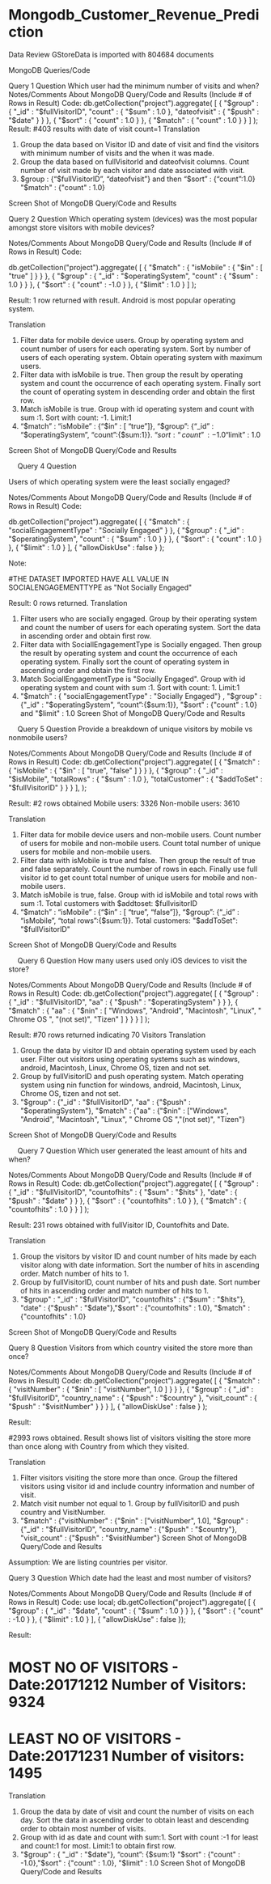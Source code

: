 # Mongodb_Customer_Revenue_Prediction
Data Review
 GStoreData is imported with 804684 documents

MongoDB Queries/Code


Query 1
Question
Which user had the minimum number of visits and when?
Notes/Comments About MongoDB Query/Code and Results (Include # of Rows in Result)
Code:
db.getCollection("project").aggregate(
    [
        { 
            "$group" : {
                "_id" : "$fullVisitorID", 
                "count" : {
                    "$sum" : 1.0
                }, 
                "dateofvisit" : {
                    "$push" : "$date"
                }
            }
        }, 
        { 
            "$sort" : {
                "count" : 1.0
            }
        }, 
        { 
            "$match" : {
                "count" : 1.0
            }
        }
    ]
); 
Result:
#403 results with date of visit count=1
Translation
1)	Group the data based on Visitor ID and date of visit and find the visitors with minimum number of visits and the when it was made.
2)	Group the data based on fullVisitorId and dateofvisit columns. Count number of visit made by each visitor and date associated with visit. 
3)	$group : {“$fullVisitorID”, “dateofvisit”} and then “$sort” : {“count”:1.0}  "$match" : {"count" : 1.0}

Screen Shot of MongoDB Query/Code and Results
 
 
Query 2
Question 
Which operating system (devices) was the most popular amongst store visitors with mobile devices?

Notes/Comments About MongoDB Query/Code and Results (Include # of Rows in Result)
Code:

db.getCollection("project").aggregate(
    [
        { 
            "$match" : {
                "isMobile" : {
                    "$in" : [
                        "true"
                    ]
                }
            }
        }, 
        { 
            "$group" : {
                "_id" : "$operatingSystem", 
                "count" : {
                    "$sum" : 1.0
                }
            }
        }, 
        { 
            "$sort" : {
                "count" : -1.0
            }
        }, 
        { 
            "$limit" : 1.0
        }
    ] 
); 

Result:
1 row returned with result. Android is most popular operating system.

Translation
1)	Filter data for mobile device users. Group by operating system and count number of users for each operating system.  Sort by number of users of each operating system. Obtain operating system with maximum users.  
2)	Filter data with isMobile is true. Then group the result by operating system and count the occurrence of each operating system. Finally sort the count of operating system in descending order and obtain the first row.  
3)	Match isMobile is true. Group with id operating system and count with sum :1. Sort with count: -1. Limit:1  
4)	“$match” : “isMobile” : {“$in” : [ “true”]}, “$group”: {“_id” : “$operatingSystem”, “count”:{$sum:1}}. “$sort:{“count” : -1.0} “$limit” : 1.0



Screen Shot of MongoDB Query/Code and Results

 
 
 Query 4
Question 

Users of which operating system were the least socially engaged?

Notes/Comments About MongoDB Query/Code and Results (Include # of Rows in Result)
Code:

db.getCollection("project").aggregate(
    [
        { 
            "$match" : {
                "socialEngagementType" : "Socially Engaged"
            }
        }, 
        { 
            "$group" : {
                "_id" : "$operatingSystem", 
                "count" : {
                    "$sum" : 1.0
                }
            }
        }, 
        { 
            "$sort" : {
                "count" : 1.0
            }
        }, 
        { 
            "$limit" : 1.0
        }
    ], 
    { 
        "allowDiskUse" : false
    }
);

Note:

#THE DATASET IMPORTED HAVE ALL VALUE IN SOCIALENGAGEMENTTYPE as "Not Socially Engaged"

Result:
0 rows returned.
Translation
1)	Filter users who are socially engaged. Group by their operating system and count the number of users for each operating system. Sort the data in ascending order and obtain first row. 
2)	Filter data with SociallEngagementType is Socially engaged. Then group the result by operating system and count the occurrence of each operating system. Finally sort the count of operating system in ascending order and obtain the first row.  
3)	Match SociallEngagementType is "Socially Engaged". Group with id operating system and count with sum :1. Sort with count: 1. Limit:1  
4)	"$match" : { "socialEngagementType" : "Socially Engaged"} , "$group" : {"_id" : "$operatingSystem", “count”:{$sum:1}}, "$sort" : {"count" : 1.0}  and  "$limit" : 1.0
Screen Shot of MongoDB Query/Code and Results
 
 
Query 5
Question 
Provide a breakdown of unique visitors by mobile vs nonmobile users?

Notes/Comments About MongoDB Query/Code and Results (Include # of Rows in Result)
Code:
db.getCollection("project").aggregate(
    [
        { 
            "$match" : {
                "isMobile" : {
                    "$in" : [
                        "true", 
                        "false"
                    ]
                }
            }
        }, 
        { 
            "$group" : {
                "_id" : "$isMobile", 
                "totalRows" : {
                    "$sum" : 1.0
                }, 
                "totalCustomer" : {
                    "$addToSet" : "$fullVisitorID"
                }
            }
        }
    ], 
   );

Result: 
#2 rows obtained
Mobile users: 3326
Non-mobile users: 3610

Translation
1)	Filter data for mobile device users and non-mobile users. Count number of users for mobile and non-mobile users.  Count total number of unique users for mobile and non-mobile users. 
2)	Filter data with isMobile is true and false. Then group the result of true and false separately. Count the number of rows in each.  Finally use full visitor id to get count total number of unique users for mobile and non-mobile users.  
3)	Match isMobile is true, false. Group with id isMobile and total rows with sum :1. Total customers with $addtoset: $fullvisitorID  
4)	“$match” : “isMobile” : {“$in” : [ “true”, “false”]}, “$group”: {“_id” : “isMobile”, “total rows”:{$sum:1}}. Total customers: "$addToSet": "$fullVisitorID"

Screen Shot of MongoDB Query/Code and Results
 
 
Query 6
Question
How many users used only iOS devices to visit the store?

Notes/Comments About MongoDB Query/Code and Results (Include # of Rows in Result)
Code:
db.getCollection("project").aggregate(
    [
        { 
            "$group" : {
                "_id" : "$fullVisitorID", 
                "aa" : {
                    "$push" : "$operatingSystem"
                }
            }
        }, 
        { 
            "$match" : {
                "aa" : {
                    "$nin" : [
                        "Windows", 
                        "Android", 
                        "Macintosh", 
                        "Linux", 
                        " Chrome OS ", 
                        "(not set)", 
                        "Tizen"
                    ]
                }
            }
        }
    ]
);

Result: 
#70 rows returned indicating 70 Visitors
Translation
1)	Group the data by visitor ID and obtain operating system used by each user. Filter out visitors using operating systems such as windows, android, Macintosh, Linux, Chrome OS, tizen and not set. 
2)	Group by fullVisitorID and push operating system. Match operating system using nin function for windows, android, Macintosh, Linux, Chrome OS, tizen and not set.
3)	"$group" : {"_id" : "$fullVisitorID", "aa" : {"$push" : "$operatingSystem"}, "$match" : {"aa" : {"$nin" : ["Windows", "Android", "Macintosh", "Linux", " Chrome OS ","(not set)", "Tizen"}


Screen Shot of MongoDB Query/Code and Results
 
 
Query 7
Question
Which user generated the least amount of hits and when?

Notes/Comments About MongoDB Query/Code and Results (Include # of Rows in Result)
Code: 
db.getCollection("project").aggregate(
    [
        { 
            "$group" : {
                "_id" : "$fullVisitorID", 
                "countofhits" : {
                    "$sum" : "$hits"
                }, 
                "date" : {
                    "$push" : "$date"
                }
            }
        }, 
        { 
            "$sort" : {
                "countofhits" : 1.0
            }
        }, 
        { 
            "$match" : {
                "countofhits" : 1.0
            }
        }
    ]
);

Result: 
231 rows obtained with fullVisitor ID, Countofhits and Date. 

Translation
1)	Group the visitors by visitor ID and count number of hits made by each visitor along with date information. Sort the number of hits in ascending order. Match number of hits to 1. 
2)	Group by fullVisitorID, count number of hits and push date. Sort number of hits in ascending order and match number of hits to 1. 
3)	"$group" : "_id" : "$fullVisitorID", "countofhits" : {"$sum" : "$hits"}, "date" : {"$push" : "$date"},"$sort" : {"countofhits" : 1.0}, "$match" : {"countofhits" : 1.0}

Screen Shot of MongoDB Query/Code and Results	
 




Query 8
Question
Visitors from which country visited the store more than once?

Notes/Comments About MongoDB Query/Code and Results (Include # of Rows in Result)
Code:
db.getCollection("project").aggregate(
    [
        { 
            "$match" : {
                "visitNumber" : {
                    "$nin" : [
                        "visitNumber", 
                        1.0
                    ]
                }
            }
        }, 
        { 
            "$group" : {
                "_id" : "$fullVisitorID", 
                "country_name" : {
                    "$push" : "$country"
                }, 
                "visit_count" : {
                    "$push" : "$visitNumber"
                }
            }
        }
    ], 
    { 
        "allowDiskUse" : false
    }
);

Result:

#2993 rows obtained. Result shows list of visitors visiting the store more than once along with Country from which they visited. 

Translation
1)	Filter visitors visiting the store more than once. Group the filtered visitors using visitor id and include country information and number of visit. 
2)	Match visit number not equal to 1. Group by fullVisitorID and push country and VisitNumber. 
3)	"$match" : {"visitNumber" : {"$nin" : ["visitNumber", 1.0], "$group" : {"_id" : "$fullVisitorID", "country_name" : {"$push" : "$country"}, "visit_count" : {"$push" : "$visitNumber"}
Screen Shot of MongoDB Query/Code and Results
 

Assumption: We are listing countries per visitor.






Query 3
Question 
Which date had the least and most number of visitors?

Notes/Comments About MongoDB Query/Code and Results (Include # of Rows in Result)
Code:
use local;
db.getCollection("project").aggregate(
    [
        { 
            "$group" : {
                "_id" : "$date", 
                "count" : {
                    "$sum" : 1.0
                }
            }
        }, 
        { 
            "$sort" : {
                "count" : -1.0
            }
        }, 
        { 
            "$limit" : 1.0
        }
    ], 
    { 
        "allowDiskUse" : false
    }); 


Result: 
# MOST NO OF VISITORS - Date:20171212 Number of Visitors: 9324 
# LEAST NO OF VISITORS - Date:20171231 Number of visitors: 1495

Translation
1)	Group the data by date of visit and count the number of visits on each day. Sort the data in ascending order to obtain least and descending order to obtain most number of visits. 
2)	Group with id as date and count with sum:1. Sort with count :-1 for least and count:1 for most. Limit:1 to obtain first row. 
3)	"$group" : { "_id" : "$date"}, “count”: {$sum:1}   "$sort" : {"count" : -1.0},"$sort" : {"count" : 1.0},  "$limit" : 1.0
Screen Shot of MongoDB Query/Code and Results
 

 


